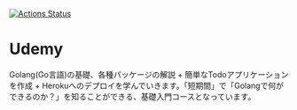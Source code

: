 [![Actions Status](https://github.com/bigmuramura/simple-todo/workflows/lint.yml/badge.svg)](https://github.com/bigmuramura/simple-todo/actions)

# Udemy
Golang(Go言語)の基礎、各種パッケージの解説 + 簡単なTodoアプリケーションを作成 + Herokuへのデプロイを学んでいきます。「短期間」で「Golangで何ができるのか？」を知ることができる、基礎入門コースとなっています。

